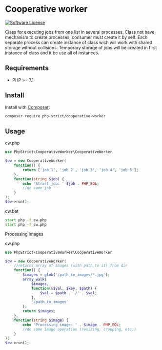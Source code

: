 # Cooperative worker

[![Software License][ico-license]](LICENSE.txt)

Class for executing jobs from one list in several processes.
Class not have mechanism to create processes, consumer must create it by self.
Each separate process can create instance of class wich will work with shared storage without collisions.
Temporary storage of jobs will be created in first instance of class and it be use all of instances.

## Requirements

*   PHP >= 7.1

## Install

Install with [Composer](http://getcomposer.org):
    
```bash
composer require php-strict/cooperative-worker
```

## Usage

cw.php

```php
use PhpStrict\CooperativeWorker\CooperativeWorker

$cw = new CooperativeWorker(
    function() {
        return ['job 1', 'job 2', 'job 3', 'job 4', 'job 5'];
    }, 
    function(string $job) {
        echo 'Strart job: ' $job . PHP_EOL;
        //do some job
    }
);
$cw->run();
```

cw.bat

```bat
start php -f cw.php
start php -f cw.php
```

Processing images

cw.php

```php
use PhpStrict\CooperativeWorker\CooperativeWorker

$cw = new CooperativeWorker(
    //returns array of images (with path to it) from dir
    function() {
        $images = glob('/path_to_images/*.jpg');
        array_walk(
            $images, 
            function(&$val, $key, $path) {
                $val = $path . '/' . $val;
            }, 
            '/path_to_images'
        );
        return $images;
    }, 
    function(string $image) {
        echo 'Processing image: ' . $image . PHP_EOL;
        //do some image operation (resizing, cropping, etc.)
    }
);
$cw->run();
```

[ico-license]: https://img.shields.io/badge/license-GPL-brightgreen.svg?style=flat-square
